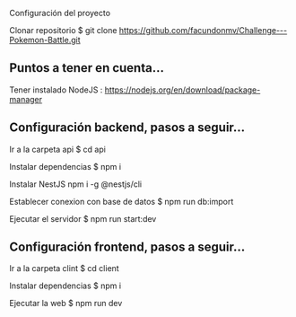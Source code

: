 Configuración del proyecto


Clonar repositorio  $  git clone https://github.com/facundonmv/Challenge---Pokemon-Battle.git



## Puntos a tener en cuenta...

Tener instalado NodeJS : https://nodejs.org/en/download/package-manager



## Configuración backend, pasos a seguir...

Ir a la carpeta api $ cd api

Instalar dependencias $ npm i

Instalar NestJS npm i -g @nestjs/cli

Establecer conexion con base de datos $ npm run db:import

Ejecutar el servidor $ npm run start:dev



## Configuración frontend, pasos a seguir...

Ir a la carpeta clint $ cd client

Instalar dependencias $ npm i

Ejecutar la web $ npm run dev



